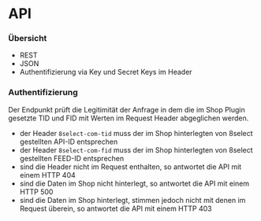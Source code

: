 # API

### Übersicht

* REST
* JSON
* Authentifizierung via Key und Secret Keys im Header

### Authentifizierung

Der Endpunkt prüft die Legitimität der Anfrage in dem die im Shop Plugin gesetzte TID und FID mit Werten im Request Header abgeglichen werden.

* der Header `8select-com-tid` muss der im Shop hinterlegten von 8select gestellten API-ID entsprechen
* der Header `8select-com-fid` muss der im Shop hinterlegten von 8select gestellten FEED-ID entsprechen
* sind die Header nicht im Request enthalten, so antwortet die API mit einem HTTP 404
* sind die Daten im Shop nicht hinterlegt, so antwortet die API mit einem HTTP 500
* sind die Daten im Shop hinterlegt, stimmen jedoch nicht mit denen im Request überein, so antwortet die API mit einem HTTP 403


